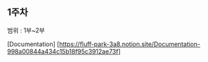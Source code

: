 ## 1주차

범위 : 1부~2부

 [Documentation] [https://fluff-park-3a8.notion.site/Documentation-998a00844a434c15b18f95c3912ae73f]

